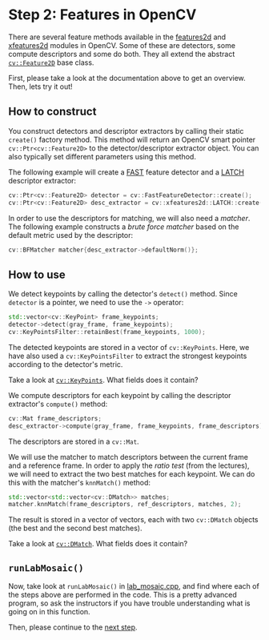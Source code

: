 # Step 2: Features in OpenCV
There are several feature methods available in the [features2d] and [xfeatures2d] modules in OpenCV. 
Some of these are detectors, some compute descriptors and some do both. 
They all extend the abstract [`cv::Feature2D`] base class.

First, please take a look at the documentation above to get an overview.
Then, lets try it out!


## How to construct
You construct detectors and descriptor extractors by calling their static `create()` factory method. 
This method will return an OpenCV smart pointer `cv::Ptr<cv::Feature2D>` to the detector/descriptor extractor object. 
You can also typically set different parameters using this method.

The following example will create a [FAST] feature detector and a [LATCH] descriptor extractor:

```c++
cv::Ptr<cv::Feature2D> detector = cv::FastFeatureDetector::create();
cv::Ptr<cv::Feature2D> desc_extractor = cv::xfeatures2d::LATCH::create();
```

In order to use the descriptors for matching, we will also need a *matcher*. 
The following example constructs a *brute force matcher* based on the default metric used by the descriptor:

```c++
cv::BFMatcher matcher{desc_extractor->defaultNorm()};
```

## How to use
We detect keypoints by calling the detector's `detect()` method. 
Since `detector` is a pointer, we need to use the `->` operator:

```c++
std::vector<cv::KeyPoint> frame_keypoints;
detector->detect(gray_frame, frame_keypoints);
cv::KeyPointsFilter::retainBest(frame_keypoints, 1000);
```

The detected keypoints are stored in a vector of `cv::KeyPoints`. 
Here, we have also used a `cv::KeyPointsFilter` to extract the strongest keypoints according to the detector's metric.

Take a look at [`cv::KeyPoints`]. 
What fields does it contain?

We compute descriptors for each keypoint by calling the descriptor extractor's `compute()` method:

```c++
cv::Mat frame_descriptors;
desc_extractor->compute(gray_frame, frame_keypoints, frame_descriptors);
```

The descriptors are stored in a `cv::Mat`.

We will use the matcher to match descriptors between the current frame and a reference frame. 
In order to apply the *ratio test* (from the lectures), we will need to extract the two best matches for each keypoint. 
We can do this with the matcher's `knnMatch()` method:

```c++
std::vector<std::vector<cv::DMatch>> matches;
matcher.knnMatch(frame_descriptors, ref_descriptors, matches, 2);
```

The result is stored in a vector of vectors, each with two `cv::DMatch` objects (the best and the second best matches).

Take a look at [`cv::DMatch`].
What fields does it contain?

## `runLabMosaic()`
Now, take look at `runLabMosaic()` in [lab_mosaic.cpp](../lab_mosaic.cpp), and find where each of the steps above are performed in the code.
This is a pretty advanced program, so ask the instructors if you have trouble understanding what is going on in this function.

Then, please continue to the [next step](3-experiment-with-feature-matching.md).


[features2d]:  https://docs.opencv.org/4.5.5/da/d9b/group__features2d.html
[xfeatures2d]: https://docs.opencv.org/4.5.5/d1/db4/group__xfeatures2d.html
[`cv::Feature2D`]: https://docs.opencv.org/4.5.5/d0/d13/classcv_1_1Feature2D.html
[`cv::KeyPoints`]: https://docs.opencv.org/4.5.5/d2/d29/classcv_1_1KeyPoint.html
[`cv::DMatch`]:    https://docs.opencv.org/4.5.5/d4/de0/classcv_1_1DMatch.html
[FAST]: https://www.edwardrosten.com/work/fast.html
[LATCH]: https://talhassner.github.io/home/publication/2016_WACV_2